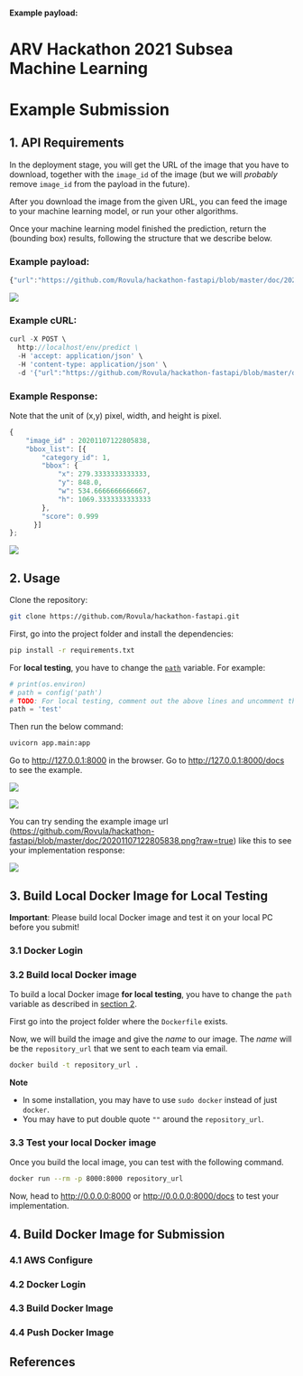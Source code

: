 #### Example payload:

# ARV Hackathon 2021 Subsea Machine Learning

# Example Submission

## 1. API Requirements

In the deployment stage, you will get the URL of the image that you have to download, together with the `image_id` of the image (but we will _probably_ remove `image_id` from the payload in the future).

After you download the image from the given URL, you can feed the image to your machine learning model, or run your other algorithms.

Once your machine learning model finished the prediction, return the (bounding box) results, following the structure that we describe below.

### Example payload:

```javascript
{"url":"https://github.com/Rovula/hackathon-fastapi/blob/master/doc/20201107122805838.png?raw=true","image_id":20201107122805838}
```

![](./doc/20201107122805838.png)

### Example cURL:

```javascript
curl -X POST \
  http://localhost/env/predict \
  -H 'accept: application/json' \
  -H 'content-type: application/json' \
  -d '{"url":"https://github.com/Rovula/hackathon-fastapi/blob/master/doc/20201107122805838.png?raw=true","image_id":20201107122805838}'
```

### Example Response:

Note that the unit of (x,y) pixel, width, and height is pixel.

```javascript
{
    "image_id" : 20201107122805838,
    "bbox_list": [{
        "category_id": 1,
        "bbox": {
            "x": 279.3333333333333,
            "y": 848.0,
            "w": 534.6666666666667,
            "h": 1069.3333333333333
        },
        "score": 0.999
      }]
};
```

![](./doc/20201107122805838_labelled.png)

## 2. Usage

Clone the repository:

```bash
git clone https://github.com/Rovula/hackathon-fastapi.git
```

First, go into the project folder and install the dependencies:

```bash
pip install -r requirements.txt
```

For **local testing**, you have to change the [`path`](https://github.com/Rovula/hackathon-fastapi/blob/master/app/main.py#L10) variable. For example:

```python
# print(os.environ)
# path = config('path')
# TODO: For local testing, comment out the above lines and uncomment the below line.
path = 'test'
```

Then run the below command:

```bash
uvicorn app.main:app
```

Go to http://127.0.0.1:8000 in the browser. Go to http://127.0.0.1:8000/docs to see the example.

![](./doc/img1.png)

![](./doc/img2.png)

You can try sending the example image url (https://github.com/Rovula/hackathon-fastapi/blob/master/doc/20201107122805838.png?raw=true) like this to see your implementation response:

![](./doc/img3.png)

## 3. Build Local Docker Image for Local Testing

**Important**: Please build local Docker image and test it on your local PC before you submit!

### 3.1 Docker Login

### 3.2 Build local Docker image

To build a local Docker image **for local testing**, you have to change the `path` variable as described in [section 2](#2-usage).

First go into the project folder where the `Dockerfile` exists.

Now, we will build the image and give the *name* to our image. The *name* will be the `repository_url` that we sent to each team via email.

```bash
docker build -t repository_url .
```

**Note**

- In some installation, you may have to use `sudo docker` instead of just `docker`.
- You may have to put double quote `""` around the `repository_url`.

### 3.3 Test your local Docker image

Once you build the local image, you can test with the following command.

```bash
docker run --rm -p 8000:8000 repository_url
```

Now, head to http://0.0.0.0:8000 or http://0.0.0.0:8000/docs to test your implementation.

## 4. Build Docker Image for Submission

### 4.1 AWS Configure

### 4.2 Docker Login

### 4.3 Build Docker Image

### 4.4 Push Docker Image

## References
